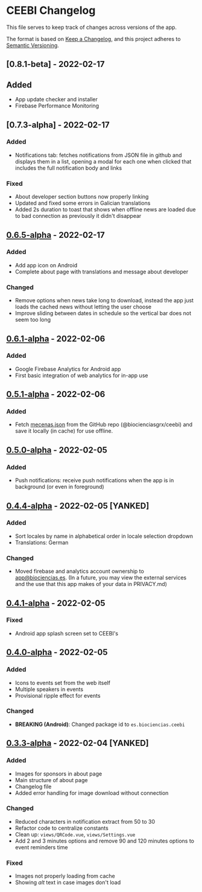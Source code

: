 # CEEBI Changelog

This file serves to keep track of changes across versions of the app.

The format is based on [Keep a Changelog](https://keepachangelog.com/en/1.0.0/),
and this project adheres to [Semantic Versioning](https://semver.org/spec/v2.0.0.html).

## [0.8.1-beta] - 2022-02-17

## Added

- App update checker and installer
- Firebase Performance Monitoring

## [0.7.3-alpha] - 2022-02-17

### Added

- Notifications tab: fetches notifications from JSON file in github and displays them in a list, opening a modal for each one when clicked that includes the full notification body and links

### Fixed

- About developer section buttons now properly linking
- Updated and fixed some errors in Galician translations
- Added 2s duration to toast that shows when offline news are loaded due to bad connection as previously it didn't disappear

## [0.6.5-alpha] - 2022-02-17

### Added

- Add app icon on Android
- Complete about page with translations and message about developer

### Changed

- Remove options when news take long to download, instead the app just loads the cached news without letting the user choose
- Improve sliding between dates in schedule so the vertical bar does not seem too long

## [0.6.1-alpha] - 2022-02-06

### Added

- Google Firebase Analytics for Android app
- First basic integration of web analytics for in-app use

## [0.5.1-alpha] - 2022-02-06

### Added

- Fetch [mecenas.json](https://raw.githubusercontent.com/biocienciasgrx/ceebi/master/mecenas.json) from the GitHub repo (@biocienciasgrx/ceebi) and save it locally (in cache) for use offline.

## [0.5.0-alpha] - 2022-02-05

### Added

- Push notifications: receive push notifications when the app is in background (or even in foreground)

## [0.4.4-alpha] - 2022-02-05 [YANKED]

### Added

- Sort locales by name in alphabetical order in locale selection dropdown
- Translations: German

### Changed

- Moved firebase and analytics account ownership to app@biociencias.es. (In a future, you may view the external services and the use that this app makes of your data in PRIVACY.md)

## [0.4.1-alpha] - 2022-02-05

### Fixed

- Android app splash screen set to CEEBI's

## [0.4.0-alpha] - 2022-02-05

### Added

- Icons to events set from the web itself
- Multiple speakers in events
- Provisional ripple effect for events

### Changed

- **BREAKING (Android)**: Changed package id to `es.biociencias.ceebi`

## [0.3.3-alpha] - 2022-02-04 [YANKED]

### Added

- Images for sponsors in about page
- Main structure of about page
- Changelog file
- Added error handling for image download without connection

### Changed

- Reduced characters in notification extract from 50 to 30
- Refactor code to centralize constants
- Clean up: `views/QRCode.vue`, `views/Settings.vue`
- Add 2 and 3 minutes options and remove 90 and 120 minutes options to event reminders time

### Fixed

- Images not properly loading from cache
- Showing _alt_ text in case images don't load

[Unreleased]: https://github.com/biocienciasgrx/ceeebi/compare/v0.6.1-alpha...HEAD
[0.6.5-alpha]: https://github.com/biocienciasgrx/ceebi/releases/tag/v0.6.5-alpha
[0.6.1-alpha]: https://github.com/biocienciasgrx/ceebi/releases/tag/v0.6.1-alpha
[0.5.1-alpha]: https://github.com/biocienciasgrx/ceebi/releases/tag/v0.5.1-alpha
[0.5.0-alpha]: https://github.com/biocienciasgrx/ceebi/releases/tag/v0.5.0-alpha
[0.4.4-alpha]: https://github.com/biocienciasgrx/ceebi/releases/tag/v0.4.4-alpha
[0.4.1-alpha]: https://github.com/biocienciasgrx/ceebi/releases/tag/v0.4.1-alpha
[0.4.0-alpha]: https://github.com/biocienciasgrx/ceebi/releases/tag/v0.4.1-alpha
[0.3.3-alpha]: https://github.com/biocienciasgrx/ceebi/releases/tag/v0.3.3-alpha
